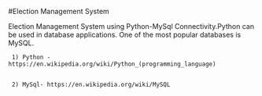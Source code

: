 #Election Management System
 
Election Management System using Python-MySql Connectivity.Python can be used in database applications. One of the most popular databases is MySQL.
 
 
     1) Python - https://en.wikipedia.org/wiki/Python_(programming_language)
     
     
     2) MySql- https://en.wikipedia.org/wiki/MySQL












